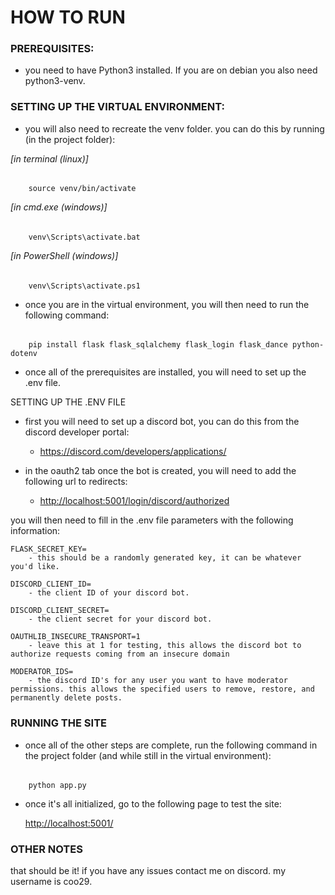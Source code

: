 <h1>HOW TO RUN</h1>

<h3>PREREQUISITES:</h3>

- you need to have Python3 installed. If you are on debian you also need python3-venv.

<h3>SETTING UP THE VIRTUAL ENVIRONMENT:</h3>

- you will also need to recreate the venv folder. you can do this by running (in the project folder):

<i>[in terminal (linux)]</i>

######
        source venv/bin/activate

<i>[in cmd.exe (windows)]</i>

######
        venv\Scripts\activate.bat

<i>[in PowerShell (windows)]</i>

######
        venv\Scripts\activate.ps1

- once you are in the virtual environment, you will then need to run the following command:

######
        pip install flask flask_sqlalchemy flask_login flask_dance python-dotenv

- once all of the prerequisites are installed, you will need to set up the .env file.

SETTING UP THE .ENV FILE

- first you will need to set up a discord bot, you can do this from the discord developer portal:

  - <https://discord.com/developers/applications/>

- in the oauth2 tab once the bot is created, you will need to add the following url to redirects:

  - <http://localhost:5001/login/discord/authorized>

you will then need to fill in the .env file parameters with the following information:

    FLASK_SECRET_KEY=
        - this should be a randomly generated key, it can be whatever you'd like.

    DISCORD_CLIENT_ID=
        - the client ID of your discord bot.

    DISCORD_CLIENT_SECRET=
        - the client secret for your discord bot.

    OAUTHLIB_INSECURE_TRANSPORT=1
        - leave this at 1 for testing, this allows the discord bot to authorize requests coming from an insecure domain

    MODERATOR_IDS=
        - the discord ID's for any user you want to have moderator permissions. this allows the specified users to remove, restore, and permanently delete posts.

<h3>RUNNING THE SITE</h3>

- once all of the other steps are complete, run the following command in the project folder (and while still in the virtual environment):

######
        python app.py

- once it's all initialized, go to the following page to test the site:

    <http://localhost:5001/>

<h3>OTHER NOTES</h3>

that should be it! if you have any issues contact me on discord. my username is coo29.

